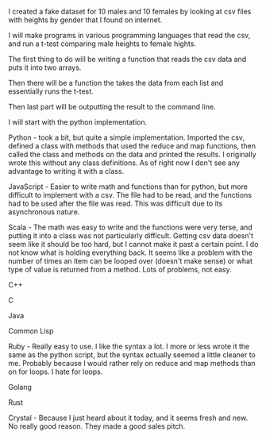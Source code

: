 I created a fake dataset for 10 males and 10 females by looking at csv files with heights by gender that I found on internet.

I will make programs in various programming languages that read the csv, and run a t-test comparing male heights to female hights.

The first thing to do will be writing a function that reads the csv data and puts it into two arrays.

Then there will be a function the takes the data from each list and essentially runs the t-test. 

Then last part will be outputting the result to the command line.

I will start with the python implementation.

Python - took a bit, but quite a simple implementation. Imported the csv, defined a class with methods that used the reduce and map functions, then called the class and methods on the data and printed the results. I originally wrote this without any class definitions. As of right now I don't see any advantage to writing it with a class.

JavaScript - Easier to write math and functions than for python, but more difficult to implement with a csv. The file had to be read, and the functions had to be used after the file was read. This was difficult due to its asynchronous nature.

Scala - The math was easy to write and the functions were very terse, and putting it into a class was not particularly difficult. Getting csv data doesn't seem like it should be too hard, but I cannot make it past a certain point. I do not know what is holding everything back. It seems like a problem with the number of times an item can be looped over (doesn't make sense) or what type of value is returned from a method. Lots of problems, not easy.

C++

C

Java

Common Lisp

Ruby - Really easy to use. I like the syntax a lot. I more or less wrote it the same as the python script, but the syntax actually seemed a little cleaner to me. Probably because I would rather rely on reduce and map methods than on for loops. I hate for loops.

Golang

Rust

Crystal - Because I just heard about it today, and it seems fresh and new. No really good reason. They made a good sales pitch.